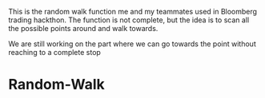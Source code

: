 This is the random walk function me and my teammates used in Bloomberg trading hackthon. The function is not complete, but the idea is to scan all the possible points around and walk towards. 

We are still working on the part where we can go towards the point without reaching to a complete stop
# Random-Walk
